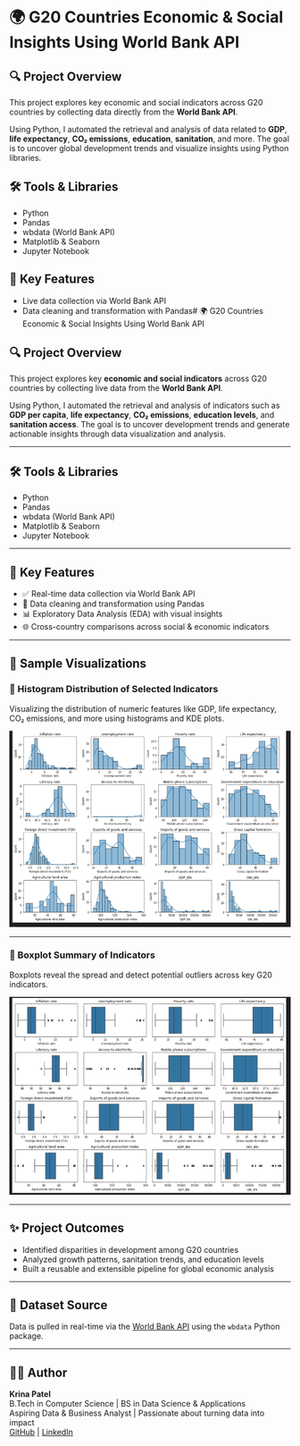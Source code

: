 # 🌍 G20 Countries Economic & Social Insights Using World Bank API

## 🔍 Project Overview

This project explores key economic and social indicators across G20 countries by collecting data directly from the **World Bank API**.

Using Python, I automated the retrieval and analysis of data related to **GDP**, **life expectancy**, **CO₂ emissions**, **education**, **sanitation**, and more. The goal is to uncover global development trends and visualize insights using Python libraries.

## 🛠️ Tools & Libraries

- Python  
- Pandas  
- wbdata (World Bank API)  
- Matplotlib & Seaborn  
- Jupyter Notebook  

## 📌 Key Features

- Live data collection via World Bank API  
- Data cleaning and transformation with Pandas# 🌍 G20 Countries Economic & Social Insights Using World Bank API

## 🔍 Project Overview

This project explores key **economic and social indicators** across G20 countries by collecting live data from the **World Bank API**.

Using Python, I automated the retrieval and analysis of indicators such as **GDP per capita**, **life expectancy**, **CO₂ emissions**, **education levels**, and **sanitation access**. The goal is to uncover development trends and generate actionable insights through data visualization and analysis.

---

## 🛠️ Tools & Libraries

- Python  
- Pandas  
- wbdata (World Bank API)  
- Matplotlib & Seaborn  
- Jupyter Notebook  

---

## 📌 Key Features

- ✅ Real-time data collection via World Bank API  
- 🧹 Data cleaning and transformation using Pandas  
- 📊 Exploratory Data Analysis (EDA) with visual insights  
- 🌐 Cross-country comparisons across social & economic indicators  

---

## 📸 Sample Visualizations

### 🔹 Histogram Distribution of Selected Indicators
Visualizing the distribution of numeric features like GDP, life expectancy, CO₂ emissions, and more using histograms and KDE plots.

![Histogram Distribution](screenshots/histograms.png)

---

### 🔹 Boxplot Summary of Indicators
Boxplots reveal the spread and detect potential outliers across key G20 indicators.

![Boxplot Summary](screenshots/boxplot.png)

---

## ✨ Project Outcomes

- Identified disparities in development among G20 countries  
- Analyzed growth patterns, sanitation trends, and education levels  
- Built a reusable and extensible pipeline for global economic analysis  

---

## 📁 Dataset Source

Data is pulled in real-time via the [World Bank API](https://data.worldbank.org/) using the `wbdata` Python package.

---

## 👩‍💻 Author

**Krina Patel**  
B.Tech in Computer Science | BS in Data Science & Applications  
Aspiring Data & Business Analyst | Passionate about turning data into impact  
[GitHub](https://github.com/krinapatel08) | [LinkedIn](https://linkedin.com/in/krinap08)
  



